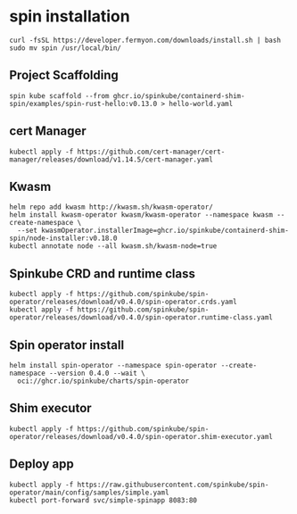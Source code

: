 # spin installation
```
curl -fsSL https://developer.fermyon.com/downloads/install.sh | bash
sudo mv spin /usr/local/bin/

```
## Project Scaffolding
```
spin kube scaffold --from ghcr.io/spinkube/containerd-shim-spin/examples/spin-rust-hello:v0.13.0 > hello-world.yaml
```
## cert Manager
```
kubectl apply -f https://github.com/cert-manager/cert-manager/releases/download/v1.14.5/cert-manager.yaml

```
## Kwasm

```
helm repo add kwasm http://kwasm.sh/kwasm-operator/
helm install kwasm-operator kwasm/kwasm-operator --namespace kwasm --create-namespace \
  --set kwasmOperator.installerImage=ghcr.io/spinkube/containerd-shim-spin/node-installer:v0.18.0
kubectl annotate node --all kwasm.sh/kwasm-node=true

```

## Spinkube CRD and runtime class
```
kubectl apply -f https://github.com/spinkube/spin-operator/releases/download/v0.4.0/spin-operator.crds.yaml
kubectl apply -f https://github.com/spinkube/spin-operator/releases/download/v0.4.0/spin-operator.runtime-class.yaml

```
## Spin operator install
```
helm install spin-operator --namespace spin-operator --create-namespace --version 0.4.0 --wait \
  oci://ghcr.io/spinkube/charts/spin-operator

```
## Shim executor 

```
kubectl apply -f https://github.com/spinkube/spin-operator/releases/download/v0.4.0/spin-operator.shim-executor.yaml

```

## Deploy app

```
kubectl apply -f https://raw.githubusercontent.com/spinkube/spin-operator/main/config/samples/simple.yaml
kubectl port-forward svc/simple-spinapp 8083:80

```
